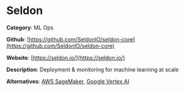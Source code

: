 
# Seldon

**Category**: ML Ops

**Github**: [https://github.com/SeldonIO/seldon-core](https://github.com/SeldonIO/seldon-core)

**Website**: [https://seldon.io/](https://seldon.io/)

**Description**:
Deployment & monitoring for machine learning at scale

**Alternatives**: [AWS SageMaker](https://aws.amazon.com/sagemaker/), [Google Vertex AI](https://cloud.google.com/vertex-ai)
